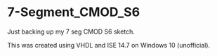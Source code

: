 # 7-Segment_CMOD_S6
Just backing up my 7 seg CMOD S6 sketch.

This was created using VHDL and ISE 14.7 on Windows 10 (unofficial).
